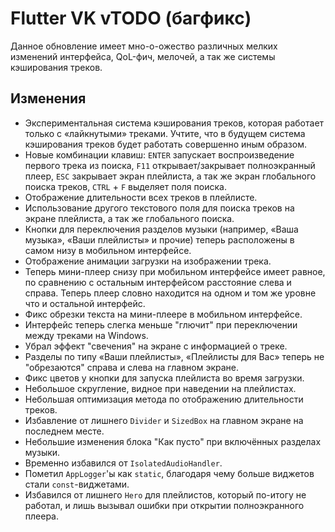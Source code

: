<!-- markdownlint-disable MD033 -->

# Flutter VK vTODO (багфикс)

Данное обновление имеет мно-о-ожество различных мелких изменений интерфейса, QoL-фич, мелочей, а так же системы кэширования треков.

## Изменения

- Экспериментальная система кэширования треков, которая работает только с «лайкнутыми» треками. Учтите, что в будущем система кэширования треков будет работать совершенно иным образом.
- Новые комбинации клавиш: `ENTER` запускает воспроизведение первого трека из поиска, `F11` открывает/закрывает полноэкранный плеер, `ESC` закрывает экран плейлиста, а так же экран глобального поиска треков, `CTRL` + `F` выделяет поля поиска.
- Отображение длительности всех треков в плейлисте.
- Использование другого текстового поля для поиска треков на экране плейлиста, а так же глобального поиска.
- Кнопки для переключения разделов музыки (например, «Ваша музыка», «Ваши плейлисты» и прочие) теперь расположены в самом низу в мобильном интерфейсе.
- Отображение анимации загрузки на изображении трека.
- Теперь мини-плеер снизу при мобильном интерфейсе имеет равное, по сравнению с остальным интерфейсом расстояние слева и справа. Теперь плеер словно находится на одном и том же уровне что и остальной интерфейс.
- Фикс обрезки текста на мини-плеере в мобильном интерфейсе.
- Интерфейс теперь слегка меньше "глючит" при переключении между треками на Windows.
- Убрал эффект "свечения" на экране с информацией о треке.
- Разделы по типу «Ваши плейлисты», «Плейлисты для Вас» теперь не "обрезаются" справа и слева на главном экране.
- Фикс цветов у кнопки для запуска плейлиста во время загрузки.
- Небольшое скругление, видное при наведении на плейлистах.
- Небольшая оптимизация метода по отображению длительности треков.
- Избавление от лишнего `Divider` и `SizedBox` на главном экране на последнем месте.
- Небольшие изменения блока "Как пусто" при включённых разделах музыки.
- Временно избавился от `IsolatedAudioHandler`.
- Пометил `AppLogger`'ы как `static`, благодаря чему больше виджетов стали `const`-виджетами.
- Избавился от лишнего `Hero` для плейлистов, который по-итогу не работал, и лишь вызывал ошибки при открытии полноэкранного плеера.

<!-- Изменения с других Pre-release версий, которые должны быть отображены в non-pre версии: -->

